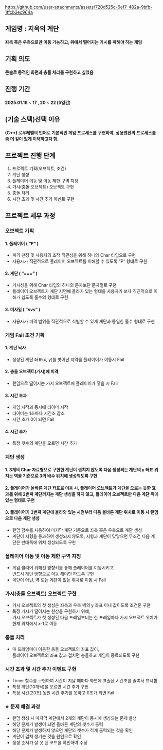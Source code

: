 https://github.com/user-attachments/assets/720d525c-6ef7-482a-9bfb-1ffcb3ec964a


## 게임명 : 지옥의 계단
#### 좌측 혹은 우측으로만 이동 가능하고, 위에서 떨어지는 가시를 피해야 하는 게임


## 기획 의도
#### 콘솔로 동적인 화면과 충돌 처리를 구현하고 싶었음


## 진행 기간
#### 2025.01.16 ~ 17 , 20 ~ 22 (5일간)


## (기술 스택)선택 이유
#### (C++) 로우레벨의 언어로 기본적인 게임 프로세스를 구현하여, 상용엔진의 프로세스를 좀 더 깊이 있게 이해하고자 함.


## 프로젝트 진행 단계
1. 프로젝트 기획(오브젝트, 조건)
2. 계단 생성
3. 플레이어 이동 및 이동 제한 구역 지정
4. 가시(충돌 오브젝트) 오브젝트 구현
5. 충돌 처리
6. 시간 초과 및 시간 추가 이벤트 구현


## 프로젝트 세부 과정
### 오브젝트 기획
#### 1. 플레이어 ( “P” )
- 피격 판정 및 사용자의 조작 직관성을 위해 하나의 Char 타입으로 구현  
- 사용자가 직관적으로 플레이어 오브젝트를 이해할 수 있도록 “P” 형태로 구현

#### 2. 계단 ( “===” )
- 가시성을 위해 Char 타입의 하나의 문자보단 문자열로 구현  
- 플레이어 오브젝트가 계단 지면에 올라가 있는 형태를 사용자가 보다 직관적으로 이해가 쉽도록 홀수의 형태로 구현

#### 3. 미사일 ( “vvv” )
- 사용자가 피격 범위를 직관적으로 식별할 수 있게 계단과 동일한 홀수 형태로 구현

### 게임 Fail 조건 기획
#### 1. 계단 낙사
- 생성된 계단 좌표(x, y)를 벗어난 지역을 플레이어가 이동시 Fail

#### 2. 충돌 오브젝트(가시)에 피격
- 랜덤으로 떨어지는 가시 오브젝트에 플레이어가 닿을 시 Fail

#### 3. 시간 초과
- 게임 시작과 동시에 타이머 시작  
- 타이머는 1초마다 시간초 감소  
- 시간 초가 0이 되면 Fail

#### 4. 시간 추가
- 특정 갯수의 계단을 오르면 시간 추가

### 계단 생성
#### 1. 3개의 Char 자료형으로 구현한 계단이 겹치지 않도록 다음 생성되는 계단의 y 좌표 위치는 벽을 기준으로 3의 배수 위치에 생성되도록 구현
#### 2. 플레이어가 올바른 계단 좌표로 이동 시, 플레이어 오브젝트가 계단을 오르는 듯한 효과를 위해 2번째 계단까지는 계단 생성을 하지 않고, 플레이어 오브젝트만 다음 계단 위에 있는 형태로 구현
#### 3. 플레이어가 3번째 계단에 올라와 있는 시점부터 다음 올바른 계단 위치로 이동 시 랜덤으로 다음 계단 생성  
- 랜덤 함수를 사용하여 마지막 계단 기준으로 좌측 혹은 우측으로 계단 생성
- 계단이 지형을 통과하여 생성되지 않도록, 지형과 계단이 맞닿으면 무조건 다음 계단은 반대쪽에 위치 생성되도록 구현

### 플레이어 이동 및 이동 제한 구역 지정
- 게임 클리어 위해선 방향키를 통해 플레이어를 이동시키고,  
  반드시 계단 방향으로 이동 해야만 하도록 구현
- 계단이 아닌, 벽 또는 계단이 없는 위치로 이동 시 Fail

### 가시(충돌 오브젝트) 오브젝트 구현
- 가시 오브젝트의 첫 생성은 좌측과 우측 벽의 y 좌표 이내 값이도록 조건문 구현
- 특정 가시가 떨어지는 현상을 구현하기 위해,  
  가시 오브젝트가 첫 생성된 다음 프레임부터는 한 프레임마다 가시 오브젝트 위치가  
  현재 위치에서 x-1로 이동


### 충돌 처리
- 매 프레임마다 이동한 충돌 오브젝트의 좌표 값이,  
  플레이어 오브젝트의 좌표 값과 겹치면 충돌하고 게임이 종료되도록 구현


### 시간 초과 및 시간 추가 이벤트 구현
- Timer 함수를 구현하여 시간이 지날 때마다 화면에 표출된 시간초를 줄여서 표시함  
- 특정 계단(10개씩)을 오르면 시간 추가 구현  
- 특정 시간(20초) 동안 시간 추가를 못하고 0초가 되면 Fail


### ※ 문제 해결 과정
- 랜덤 생성 시 마지막 계단에서 2개의 계단이 동시에 생성되는 문제 발생  
- 해당 문제가 발생이 되면 올바른 계단의 갯수가 출력  
- 해당 문제가 발생하지 않으면 계단의 갯수가 적게 출력되는 것을 확인  
- 계단이 겹쳐 생기는 것을 원인으로 확인  
- 생성 순서가 잘 못 된 코드를 확인하여 수정
